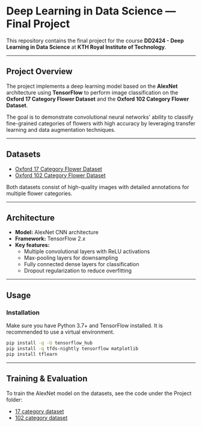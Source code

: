 # Deep Learning in Data Science — Final Project

This repository contains the final project for the course **DD2424 - Deep Learning in Data Science** at **KTH Royal Institute of Technology**.

---

## Project Overview

The project implements a deep learning model based on the **AlexNet** architecture using **TensorFlow** to perform image classification on the **Oxford 17 Category Flower Dataset** and the **Oxford 102 Category Flower Dataset**.

The goal is to demonstrate convolutional neural networks' ability to classify fine-grained categories of flowers with high accuracy by leveraging transfer learning and data augmentation techniques.

---

## Datasets

- [Oxford 17 Category Flower Dataset](https://www.robots.ox.ac.uk/~vgg/data/flowers/17/)
- [Oxford 102 Category Flower Dataset](https://www.robots.ox.ac.uk/~vgg/data/flowers/102/)

Both datasets consist of high-quality images with detailed annotations for multiple flower categories.

---

## Architecture

- **Model:** AlexNet CNN architecture
- **Framework:** TensorFlow 2.x
- **Key features:**
  - Multiple convolutional layers with ReLU activations
  - Max-pooling layers for downsampling
  - Fully connected dense layers for classification
  - Dropout regularization to reduce overfitting

---

## Usage

### Installation

Make sure you have Python 3.7+ and TensorFlow installed. It is recommended to use a virtual environment.


```bash
pip install -q -U tensorflow_hub
pip install -q tfds-nightly tensorflow matplotlib
pip install tflearn
```
---

## Training & Evaluation
To train the AlexNet model on the datasets, see the code under the Project folder: 
- [17 category dataset](./Project/17_category_flowers_AlexNet.ipynb)
- [102 category dataset](./Project/102_category_flowers_AlexNet.ipynb)


